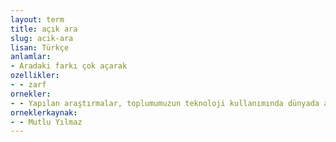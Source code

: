 ```yaml
---
layout: term
title: açık ara
slug: acik-ara
lisan: Türkçe
anlamlar:
- Aradaki farkı çok açarak
ozellikler:
- - zarf
ornekler:
- - Yapılan araştırmalar, toplumumuzun teknoloji kullanımında dünyada açık ara önde olduğunu gösteriyor.
orneklerkaynak:
- - Mutlu Yılmaz
---
```

